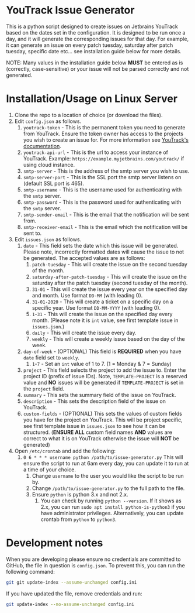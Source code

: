 # YouTrack Issue Generator
This is a python script designed to create issues on Jetbrains YouTrack based on the dates set in the configuration. It is designed to be run once a day, and it will generate the corresponding issues for that day. For example, it can generate an issue on every patch tuesday, saturday after patch tuesday, specific date etc... see installation guide below for more details.

NOTE: Many values in the installation guide below **MUST** be entered as is (correctly, case-sensitive) or your issue will not be parsed correctly and not generated.

# Installation/Usage on Linux Server
1. Clone the repo to a location of choice (or download the files).
2. Edit `config.json` as follows.
   1. `youtrack-token` - This is the permanent token you need to generate from YouTrack. Ensure the token owner has access to the projects you wish to create an issue for. For more information see [YouTrack's documentation](https://www.jetbrains.com/help/youtrack/devportal/Manage-Permanent-Token.html#obtain-permanent-token).
   2. `youtrack-api-url` - This is the url to access your instance of YouTrack.
   Example: `https://example.myjetbrains.com/youtrack/` if using cloud instance.
   3. `smtp-server` - This is the address of the smtp server you wish to use.
   4. `smtp-server-port` - This is the SSL port the smtp server listens on (default SSL port is 465).
   5. `smtp-username` - This is the username used for authenticating with the `smtp` server.
   6. `smtp-password` - This is the password used for authenticating with the `smtp` server.
   7. `smtp-sender-email` - This is the email that the notification will be sent from.
   8. `smtp-receiver-email` - This is the email which the notification will be sent to.
3. Edit `issues.json` as follows.
   1. `date` - This field sets the date which this issue will be generated. Please note, incorrectly formatted dates will cause the issue to not be generated. The accepted values are as follows:
      1. `patch-tuesday` - This will create the issue on the second tuesday of the month. 
      2. `saturday-after-patch-tuesday` - This will create the issue on the saturday after the patch tuesday (second tuesday of the month).
      3. `31-01` - This will create the issue every year on the specified day and month. Use format `DD-MM` (with leading 0).
      4. `31-01-2020` - This will create a ticket on a specific day on a specific year. Use format `DD-MM-YYYY` (with leading 0).
      5. `1`-`31` - This will create the issue on the specified day every month. (Please note it is `int` value, see first template issue in `issues.json`.)
      6. `daily` - This will create the issue every day.
      7. `weekly` - This will create a weekly issue based on the day of the week.
   2. `day-of-week` - (OPTIONAL) This field is **REQUIRED** when you have `date` field set to `weekly`.
      1. `1`-`7` - Set an `int` value of 1 to 7. (1 = Monday & 7 = Sunday)
   3. `project` - This field selects the project to add the issue to. Enter the project ID (prefix of issue IDs). 
   Note, `TEMPLATE-PROJECT` is a reserved value and **NO** issues will be generated if `TEMPLATE-PROJECT` is set in the `project` field. 
   4. `summary` - This sets the summary field of the issue on YouTrack.
   5. `description` - This sets the description field of the issue on YouTrack.
   6. `custom-fields` - (OPTIONAL) This sets the values of custom fields you have for the project on YouTrack. This will be project specific, see first template issue in `issues.json` to see how it can be structured. 
   (**ENSURE ALL** custom field names **AND** values are correct to what it is on YouTrack otherwise the issue will **NOT** be generated)
4. Open `/etc/crontab` and add the following:
   1. `0 6 * * * username python /path/to/issue-generator.py`
   This will ensure the script to run at 6am every day, you can update it to run at a time of your choice.
      1. Change `username` to the user you would like the script to be run by.
      2. Change `/path/to/issue-generator.py` to the full path to the file.
      3. Ensure `python` is python 3.x and not 2.x.
         1. You can check by running `python --version`. If it shows as 2.x, you can run `sudo apt install python-is-python3` if you have administrator privileges. Alternatively, you can update crontab from `python` to `python3`.

# Development notes
When you are developing please ensure no credentials are committed to GitHub, the file in question is `config.json`. To prevent this, you can run the following command:

```bash
git git update-index --assume-unchanged config.ini
```

If you have updated the file, remove credentials and run:
```bash
git update-index --no-assume-unchanged config.ini
```
